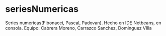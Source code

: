 # seriesNumericas
Series numericas(Fibonacci, Pascal, Padovan). Hecho en IDE Netbeans, en consola. Equipo: Cabrera Moreno, Carrazco Sanchez, Dominguez VIlla
